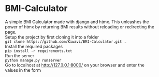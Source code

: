 # BMI-Calculator

A simple BMI Calculator made with django and htmx. This unleashes the power of htmx by returning BMI results without reloading or redirecting the page.    
Setup the project by first cloning it into a folder    
`git clone https://github.com/Kiwavi/BMI-Calculator.git .`     
Install the required packages    
`pip install -r requirements.txt`    
Run the server    
`python manage.py runserver`    
Go to localhost at http://127.0.0.1:8000/ on your browser and enter the values in the form     
